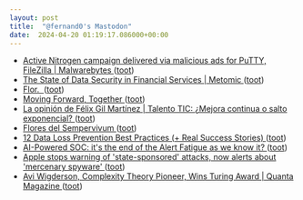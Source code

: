 ```yaml
---
layout: post
title:  "@fernand0's Mastodon"
date:  2024-04-20 01:19:17.086000+00:00
---
```

*  [Active Nitrogen campaign delivered via malicious ads for PuTTY, FileZilla \| Malwarebytes ](https://www.malwarebytes.com/blog/threat-intelligence/2024/04/active-nitrogen-campaign-delivered-via-malicious-ads-for-putty-filezill) ([toot](https://mastodon.social/@fernand0/112300913923556767))
*  [The State of Data Security in Financial Services   \| Metomic ](https://metomic.io/resource-centre/the-state-of-data-security-in-financial-service) ([toot](https://mastodon.social/@fernand0/112298960590136409))
*  [Flor.  ](https://avecesunafoto.wordpress.com/2024/04/19/flor-14) ([toot](https://mastodon.social/@fernand0/112298821583291873))
*  [Moving Forward, Together ](https://www.chromium.org/Home/chromium-security/root-ca-policy/moving-forward-together) ([toot](https://mastodon.social/@fernand0/112298779189090484))
*  [La opinión de Félix Gil Martínez \| Talento TIC: ¿Mejora continua o salto exponencial? ](https://www.elperiodicodearagon.com/aragon/aragon-tierra-de-talento/2024/04/14/talento-tic-mejora-continua-o-101048758.htm) ([toot](https://mastodon.social/@fernand0/112298502450932362))
*  [Flores del Sempervivum ](https://www.flickr.com/photos/fernand0/53653241344) ([toot](https://mastodon.social/@fernand0/112298492397789151))
*  [12 Data Loss Prevention Best Practices (+ Real Success Stories) ](https://www.esecurityplanet.com/networks/data-loss-prevention-best-practices) ([toot](https://mastodon.social/@fernand0/112298343176894563))
*  [AI-Powered SOC: it's the end of the Alert Fatigue as we know it? ](https://detect.fyi/ai-powered-soc-its-the-end-of-the-alert-fatigue-as-we-know-it-f082ba003da) ([toot](https://mastodon.social/@fernand0/112297636052590230))
*  [Apple stops warning of 'state-sponsored' attacks, now alerts about 'mercenary spyware' ](https://www.theregister.com/2024/04/12/apple_mercenary_spyware) ([toot](https://mastodon.social/@fernand0/112297426046020287))
*  [Avi Wigderson, Complexity Theory Pioneer, Wins Turing Award \| Quanta Magazine ](https://www.quantamagazine.org/avi-wigderson-complexity-theory-pioneer-wins-turing-award-20240410) ([toot](https://mastodon.social/@fernand0/112297207445336603))
